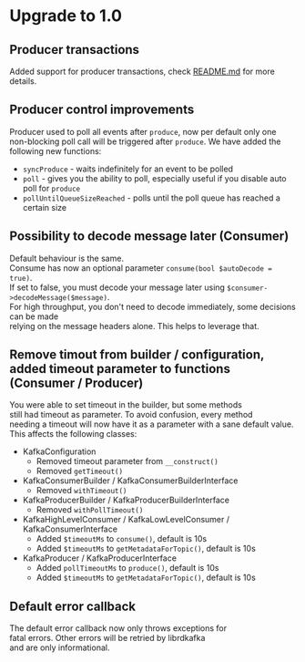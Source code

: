 # Upgrade to 1.0

## Producer transactions
Added support for producer transactions, check [README.md](README.md) for more details.

## Producer control improvements
Producer used to poll all events after `produce`, now per default only one  
non-blocking poll call will be triggered after `produce`.
We have added the following new functions:
- `syncProduce` - waits indefinitely for an event to be polled
- `poll` - gives you the ability to poll, especially useful if you disable auto poll for `produce`
- `pollUntilQueueSizeReached` - polls until the poll queue has reached a certain size

## Possibility to decode message later (Consumer)
Default behaviour is the same.  
Consume has now an optional parameter `consume(bool $autoDecode = true)`.  
If set to false, you must decode your message later using `$consumer->decodeMessage($message)`.  
For high throughput, you don't need to decode immediately, some decisions can be made  
relying on the message headers alone. This helps to leverage that.

## Remove timout from builder / configuration, added timeout parameter to functions (Consumer / Producer)
You were able to set timeout in the builder, but some methods  
still had timeout as parameter. To avoid confusion, every method  
needing a timeout will now have it as a parameter with a sane default value.  
This affects the following classes:  
- KafkaConfiguration
    - Removed timeout parameter from `__construct()`  
    - Removed `getTimeout()`
- KafkaConsumerBuilder / KafkaConsumerBuilderInterface
    - Removed `withTimeout()`
- KafkaProducerBuilder / KafkaProducerBuilderInterface
    - Removed `withPollTimeout()`
- KafkaHighLevelConsumer / KafkaLowLevelConsumer / KafkaConsumerInterface
    - Added `$timeoutMs` to `consume()`, default is 10s
    - Added `$timeoutMs` to `getMetadataForTopic()`, default is 10s
- KafkaProducer / KafkaProducerInterface
    - Added `pollTimeoutMs` to `produce()`, default is 10s
    - Added `$timeoutMs` to `getMetadataForTopic()`, default is 10s

## Default error callback
The default error callback now only throws exceptions for  
fatal errors. Other errors will be retried by librdkafka  
and are only informational.